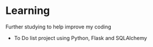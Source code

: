 # Learning
Further studying to help improve my coding

- To Do list project using Python, Flask and SQLAlchemy
